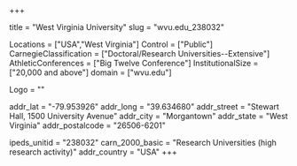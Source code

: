 
+++

title = "West Virginia University"
slug = "wvu.edu_238032"

Locations = ["USA","West Virginia"]
Control = ["Public"]
CarnegieClassification = ["Doctoral/Research Universities--Extensive"]
AthleticConferences = ["Big Twelve Conference"]
InstitutionalSize = ["20,000 and above"]
domain = ["wvu.edu"]

Logo = ""

addr_lat = "-79.953926"
addr_long = "39.634680"
addr_street = "Stewart Hall, 1500 University Avenue"
addr_city = "Morgantown"
addr_state = "West Virginia"
addr_postalcode = "26506-6201"

ipeds_unitid = "238032"
carn_2000_basic = "Research Universities (high research activity)"
addr_country = "USA"
+++
    
